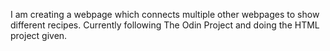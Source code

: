 I am creating a webpage which connects multiple other webpages to show different recipes.
Currently following The Odin Project and doing the HTML project given.